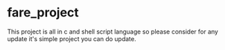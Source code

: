 # fare_project
This project is all in c and shell script language so please consider for any update
it's simple project you can do update.